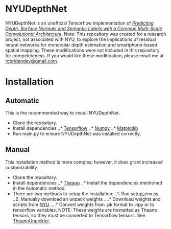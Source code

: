 # NYUDepthNet
NYUDepthNet is an unofficial Tensorflow implementation of *[Predicting Depth, Surface Normals and Semantic Labels with a Common Multi-Scale Convolutional Architecture](https://www.cs.nyu.edu/~deigen/depth/)*. Note: This repository was created for a research project, not associated with NYU, to explore the implications of residual neural networks for monocular depth estimation and smartphone-based spatial mapping. These modifications were not included in this repository for compeleteness. If you would like these modification, please email me at rcbridendev@gmail.com. 


# Installation
## Automatic 
This is the recommended way to install NYUDepthNet.
* Clone the repository.
* Install dependencies
..* [Tensorflow](https://github.com/tensorflow/tensorflow)
..* [Numpy](https://github.com/numpy/numpy)
..* [Matplotlib](https://github.com/matplotlib/matplotlib)
* Run main.py to ensure NYUDepthNet was installed correctly.

## Manual
This installation method is more complex; however, it does grant increased customizability.
* Clone the repository.
* Install dependencies
..* [Theano](https://github.com/Theano/Theano)
..* Install the dependencies mentioned in the Automatic method.
* There are two methods to setup the installation:
..1. Run setup_env.py
..2. Manually download an unpack weights
....* Download weights and scripts from [NYU](https://cs.nyu.edu/~deigen/depth/)
....* Convert weights from .pk format to .npy or to tensorflow variables. NOTE: These weights are formatted as Theano tensors, so they must be converted to Tensorflow tensors. See [TheanoUnpickler](https://github.com/Rostifar/TheanoUnpickler).
